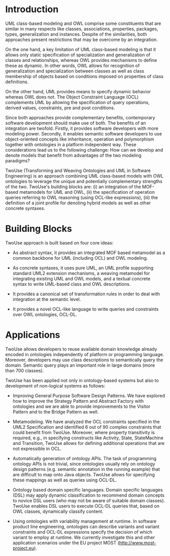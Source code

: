 # Introduction #

UML class-based modeling and OWL comprise some constituents that are similar in
many respects like classes, associations, properties, packages, types,
generalization and instances. Despite of the
similarities, both approaches present restrictions that may be overcome by an
integration.

On the one hand, a key limitation of UML class-based modeling is that it allows
only static specification of specialization and generalization of classes and
relationships, whereas OWL provides mechanisms to define these as dynamic. In
other words, OWL allows for recognition of generalization and specialization
between classes as well as class membership of objects based on conditions
imposed on properties of class definitions.

On the other hand, UML provides means to specify dynamic behavior whereas OWL
does not. The Object Constraint Language (OCL) complements UML by allowing the
specification of query operations, derived values, constraints, pre and post
conditions.

Since both approaches provide complementary benefits, contemporary software
development should make use of both. The benefits of an integration are
twofold. Firstly, it provides software developers with more modeling power.
Secondly, it enables semantic software developers to use object-oriented
concepts like inheritance, operation and polymorphism together with ontologies
in a platform independent way. These considerations lead us to the following
challenge: How can we develop and denote models that benefit from advantages of
the two modeling paradigms?

TwoUse (Transforming and Weaving Ontologies and UML in Software Engineering) is
an approach combining UML class-based models with OWL ontologies to leverage
the unique and potentially complementary strengths of the two. TwoUse's
building blocks are: (i) an integration of the MOF-based metamodels for
UML and OWL, (ii) the specification of operation queries referring to
OWL reasoning (using OCL-like expressions), (iii) the definition of a
joint profile for denoting hybrid models as well as other concrete syntaxes.

# Building Blocks #

TwoUse approach is built based on four core ideas:

  * As abstract syntax, it provides an integrated MOF based metamodel as a common backbone for UML (including OCL) and OWL modeling.

  * As concrete syntaxes, it uses pure UML, an UML profile supporting standard UML2 extension mechanisms, a weaving metamodel for integrating existing UML and OWL models, and a textual concrete syntax to write UML-based class and OWL descriptions.

  * It provides a canonical set of transformation rules in order to deal with integration at the semantic level.

  * It provides a novel OCL-like language to write queries and constraints over OWL ontologies, OCL-DL.

# Applications #

TwoUse allows developers to reuse available domain knowledge already encoded in
ontologies independently of platform or programming language. Moreover,
developers may use class descriptions to semantically query the domain.
Semantic query plays an important role in large domains (more than 700
classes).

TwoUse has been applied not only in ontology-based systems but also to
development of non-logical systems as follows:

  * Improving General Purpose Software Design Patterns. We have explored how to improve the Strategy Pattern and Abstract Factory with ontologies and we are able to provide
improvements to the Visitor Pattern and to the Bridge Pattern as well.

  * Metamodeling. We have analyzed the OCL constraints specified in the UML2 Specification and identified 6 out of 90 complex constraints that could benefit from TwoUse. Moreover, where property transitivity is required, e.g., in specifying constructs like Activity, State, StateMachine and Transition, TwoUse allows for defining additional operations that are not expressible in OCL.

  * Automatically generation of ontology APIs. The task of programming ontology APIs is not trivial, since ontologies usually rely on ontology design patterns (e.g. semantic annotation in the running example) that are difficult to map onto Java objects. TwoUse allows for specifying these mappings as well as queries using OCL-DL.

  * Ontology based domain specific languages. Domain specific languages (DSL) may apply dynamic classification to recommend domain concepts to novice DSL users (who may not be aware of suitable domain classes). TwoUse enables DSL users to execute OCL-DL queries that, based on OWL classes, dynamically classify content.

  * Using ontologies with variability management at runtime. In software product line engineering, ontologies can describe variants and variant constraints and OCL-DL expressions specify the decision of which variant to employ at runtime. We currently investigate this and other application scenarios under the EU project MOST (http://www.most-project.eu).